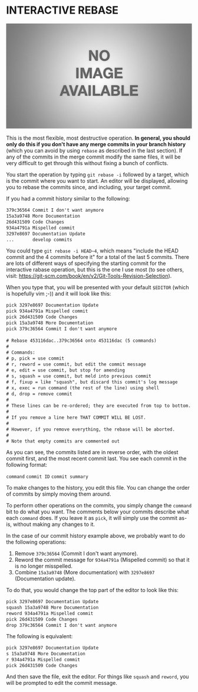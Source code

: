 # INTERACTIVE REBASE

![interactive rebase](images/interactiverebase.jpg)

This is the most flexible, most destructive operation. **In general, you should
only do this if you don't have any merge commits in your branch history**
(which you can avoid by using `rebase` as described in the last section). If
any of the commits in the merge commit modify the same files, it will be very
difficult to get through this without fixing a bunch of conflicts.

You start the operation by typing `git rebase -i` followed by a target, which
is the commit where you want to start.  An editor will be displayed, allowing
you to rebase the commits since, and including, your target commit.

If you had a commit history similar to the following:

```
379c36564 Commit I don't want anymore
15a3a9748 More Documentation
26d431509 Code Changes
934a4791a Mispelled commit
3297e8697 Documentation Update
...       develop commits
```

You could type `git rebase -i HEAD~4`, which means "include the HEAD commit and
the 4 commits before it" for a total of the last 5 commits.  There are lots of
different ways of specifying the starting commit for the interactive rabase
operation, but this is the one I use most (to see others, visit:
https://git-scm.com/book/en/v2/Git-Tools-Revision-Selection).

When you type that, you will be presented with your default `$EDITOR` (which is
hopefully vim ;-)) and it will look like this:

```
pick 3297e8697 Documentation Update
pick 934a4791a Mispelled commit
pick 26d431509 Code Changes
pick 15a3a9748 More Documentation
pick 379c36564 Commit I don't want anymore

# Rebase 453116dac..379c36564 onto 453116dac (5 commands)
#
# Commands:
# p, pick = use commit
# r, reword = use commit, but edit the commit message
# e, edit = use commit, but stop for amending
# s, squash = use commit, but meld into previous commit
# f, fixup = like "squash", but discard this commit's log message
# x, exec = run command (the rest of the line) using shell
# d, drop = remove commit
#
# These lines can be re-ordered; they are executed from top to bottom.
#
# If you remove a line here THAT COMMIT WILL BE LOST.
#
# However, if you remove everything, the rebase will be aborted.
#
# Note that empty commits are commented out
```

As you can see, the commits listed are in reverse order, with the oldest commit
first, and the most recent commit last.  You see each commit in the following
format:

`command` `commit ID` `commit summary`

To make changes to the history, you edit this file.  You can change the order
of commits by simply moving them around.

To perform other operations on the commits, you simply change the `command` bit
to do what you want. The comments below your commits describe what each
`command` does.  If you leave it as `pick`, it will simply use the commit
as-is, without making any changes to it.

In the case of our commit history example above, we probably want to do the
following operations:

1.  Remove `379c36564` (Commit I don't want anymore).
2.  Reword the commit message for `934a4791a` (Mispelled commit) so that it is
    no longer misspelled.
3.  Combine `15a3a9748` (More documentation) with `3297e8697` (Documentation
    update).

To do that, you would change the top part of the editor to look like this:

```
pick 3297e8697 Documentation Update
squash 15a3a9748 More Documentation
reword 934a4791a Mispelled commit
pick 26d431509 Code Changes
drop 379c36564 Commit I don't want anymore
```

The following is equivalent:

```
pick 3297e8697 Documentation Update
s 15a3a9748 More Documentation
r 934a4791a Mispelled commit
pick 26d431509 Code Changes
```

And then save the file, exit the editor. For things like `squash` and `reword`,
you will be prompted to edit the commit message.
